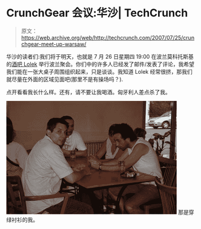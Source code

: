 # CrunchGear 会议:华沙| TechCrunch

> 原文：<https://web.archive.org/web/http://techcrunch.com/2007/07/25/crunchgear-meet-up-warsaw/>

华沙的读者们:我们将于明天，也就是 7 月 26 日星期四 19:00 在波兰莫科托斯基的[酒吧 Lolek](https://web.archive.org/web/20161109101630/http://lolekpub.pl/) 举行波兰聚会。你们中的许多人已经发了邮件/发表了评论，我希望我们能在一张大桌子周围组织起来，只是谈谈。我知道 Lolek 经常很挤，那我们就尽量在外面的区域见面吧(那里不是有操场吗？).

点开看看我长什么样。还有，请不要让我喝酒。匈牙利人差点杀了我。

![](img/865c402938a2e7e47f4b6bda8f30e442.png)
那是穿绿衬衫的我。